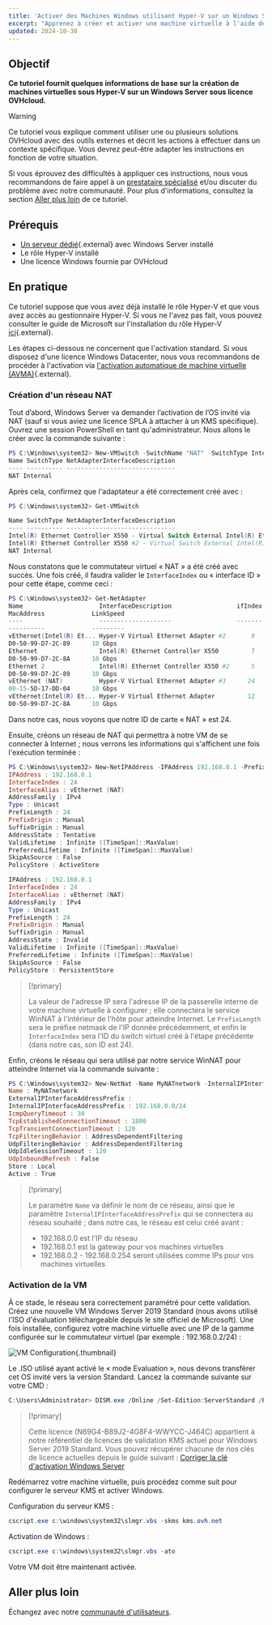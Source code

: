 ```yaml
---
title: 'Activer des Machines Windows utilisant Hyper-V sur un Windows Server sous licence OVHcloud'
excerpt: "Apprenez à créer et activer une machine virtuelle à l'aide de Hyper-V sur un serveur Windows sous licence OVHcloud"
updated: 2024-10-30
---
```


## Objectif

**Ce tutoriel fournit quelques informations de base sur la création de machines virtuelles sous Hyper-V sur un Windows Server sous licence OVHcloud.**

> [!warning]
> Ce tutoriel vous explique comment utiliser une ou plusieurs solutions OVHcloud avec des outils externes et décrit les actions à effectuer dans un contexte spécifique. Vous devrez peut-être adapter les instructions en fonction de votre situation.
>
> Si vous éprouvez des difficultés à appliquer ces instructions, nous vous recommandons de faire appel à un [prestataire spécialisé](/links/partner) et/ou discuter du problème avec notre communauté. Pour plus d'informations, consultez la section [Aller plus loin](#gofurther) de ce tutoriel.
>

## Prérequis

- [Un serveur dédié](https://www.ovhcloud.com/fr-ca/bare-metal){.external} avec Windows Server installé
- Le rôle Hyper-V installé
- Une licence Windows fournie par OVHcloud

## En pratique

Ce tutoriel suppose que vous avez déjà installé le rôle Hyper-V et que vous avez accès au gestionnaire Hyper-V. Si vous ne l'avez pas fait, vous pouvez consulter le guide de Microsoft sur l'installation du rôle Hyper-V [ici](https://docs.microsoft.com/fr-ca/windows-server/virtualization/hyper-v/get-started/install-the-hyper-v-role-on-windows-server){.external}.

Les étapes ci-dessous ne concernent que l'activation standard. Si vous disposez d'une licence Windows Datacenter, nous vous recommandons de procéder à l'activation via [l'activation automatique de machine virtuelle (AVMA)](https://learn.microsoft.com/fr-fr/windows-server/get-started/automatic-vm-activation?tabs=server2019){.external}.

### Création d'un réseau NAT

Tout d’abord, Windows Server va demander l’activation de l’OS invité via NAT (sauf si vous aviez une licence SPLA à attacher à un KMS spécifique). Ouvrez une session PowerShell en tant qu'administrateur. Nous allons le créer avec la commande suivante :

```powershell
PS C:\Windows\system32> New-VMSwitch -SwitchName "NAT" -SwitchType Internal
Name SwitchType NetAdapterInterfaceDescription
---- ---------- ------------------------------
NAT Internal
```

Après cela, confirmez que l'adaptateur a été correctement créé avec :

```powershell
PS C:\Windows\system32> Get-VMSwitch

Name SwitchType NetAdapterInterfaceDescription
---- ---------- ------------------------------
Intel(R) Ethernet Controller X550 - Virtual Switch External Intel(R) Ethernet Controller X550
Intel(R) Ethernet Controller X550 #2 - Virtual Switch External Intel(R) Ethernet Controller X550 #2
NAT Internal
```

Nous constatons que le commutateur virtuel « NAT » a été créé avec succès. Une fois créé, il faudra valider le `InterfaceIndex` ou « interface ID » pour cette étape, comme ceci :

```powershell
PS C:\Windows\system32> Get-NetAdapter
Name                     InterfaceDescription                  ifIndex Status
MacAddress             LinkSpeed
----                     --------------------                  ------- ------
----------             ---------
vEthernet(Intel(R) Et... Hyper-V Virtual Ethernet Adapter #2       9      Up 
D0-50-99-D7-2C-89      10 Gbps
Ethernet                 Intel(R) Ethernet Controller X550         7      Up 
D0-50-99-D7-2C-8A      10 Gbps
Ethernet 2               Intel(R) Ethernet Controller X550 #2      5      Up 
D0-50-99-D7-2C-89      10 Gbps
vEthernet (NAT)          Hyper-V Virtual Ethernet Adapter #3      24      Up 
00-15-5D-17-DD-04      10 Gbps
vEthernet(Intel(R) Et... Hyper-V Virtual Ethernet Adapter         12      Up 
D0-50-99-D7-2C-8A      10 Gbps
```

Dans notre cas, nous voyons que notre ID de carte « NAT » est 24.

Ensuite, créons un réseau de NAT qui permettra à notre VM de se connecter à Internet ; nous verrons les informations qui s'affichent une fois l'exécution terminée :

```powershell
PS C:\Windows\system32> New-NetIPAddress -IPAddress 192.168.0.1 -PrefixLength 24 -InterfaceIndex 24
IPAddress : 192.168.0.1
InterfaceIndex : 24
InterfaceAlias : vEthernet (NAT)
AddressFamily : IPv4
Type : Unicast
PrefixLength : 24
PrefixOrigin : Manual
SuffixOrigin : Manual
AddressState : Tentative
ValidLifetime : Infinite ([TimeSpan]::MaxValue)
PreferredLifetime : Infinite ([TimeSpan]::MaxValue)
SkipAsSource : False
PolicyStore : ActiveStore

IPAddress : 192.168.0.1
InterfaceIndex : 24
InterfaceAlias : vEthernet (NAT)
AddressFamily : IPv4
Type : Unicast
PrefixLength : 24
PrefixOrigin : Manual
SuffixOrigin : Manual
AddressState : Invalid
ValidLifetime : Infinite ([TimeSpan]::MaxValue)
PreferredLifetime : Infinite ([TimeSpan]::MaxValue)
SkipAsSource : False
PolicyStore : PersistentStore
```

> [!primary]
> 
> La valeur de l'adresse IP sera l'adresse IP de la passerelle interne de votre machine virtuelle à configurer ; elle connectera le service WinNAT à l'intérieur de l'hôte pour atteindre Internet. Le `PrefixLength` sera le préfixe netmask de l'IP donnée précédemment, et enfin le `InterfaceIndex` sera l'ID du switch virtuel créé à l'étape précédente (dans notre cas, son ID est 24).
>

Enfin, créons le réseau qui sera utilisé par notre service WinNAT pour atteindre Internet via la commande suivante :

```powershell
PS C:\Windows\system32> New-NetNat -Name MyNATnetwork -InternalIPInterfaceAddressPrefix 192.168.0.0/24
Name : MyNATnetwork
ExternalIPInterfaceAddressPrefix :
InternalIPInterfaceAddressPrefix : 192.168.0.0/24
IcmpQueryTimeout : 30
TcpEstablishedConnectionTimeout : 1800
TcpTransientConnectionTimeout : 120
TcpFilteringBehavior : AddressDependentFiltering
UdpFilteringBehavior : AddressDependentFiltering
UdpIdleSessionTimeout : 120
UdpInboundRefresh : False
Store : Local
Active : True
```

> [!primary]
> 
> Le paramètre `Name` va définir le nom de ce réseau, ainsi que le paramètre `InternalIPInterfaceAddressPrefix` qui se connectera au réseau souhaité ; dans notre cas, le réseau est celui créé avant :
>
> - 192.168.0.0 est l'IP du réseau
> - 192.168.0.1 est la gateway pour vos machines virtuelles
> - 192.168.0.2 - 192.168.0.254 seront utilisées comme IPs pour vos machines virtuelles
>

### Activation de la VM

À ce stade, le réseau sera correctement paramétré pour cette validation. Créez une nouvelle VM Windows Server 2019 Standard (nous avons utilisé l'ISO d'évaluation téléchargeable depuis le site officiel de Microsoft). Une fois installée, configurez votre machine virtuelle avec une IP de la gamme configurée sur le commutateur virtuel (par exemple : 192.168.0.2/24) :

![VM Configuration](images/vm-conf.png){.thumbnail}

Le .ISO utilisé ayant activé le « mode Evaluation », nous devons transférer cet OS invité vers la version Standard. Lancez la commande suivante sur votre CMD :

```powershell
C:\Users\Administrator> DISM.exe /Online /Set-Edition:ServerStandard /ProductKey:N69G4-B89J2-4G8F4-WWYCCJ464C /AcceptEula
```

> [!primary]
> 
> Cette licence (N69G4-B89J2-4G8F4-WWYCC-J464C) appartient à notre référentiel de licences de validation KMS actuel pour Windows Server 2019 Standard. Vous pouvez récupérer chacune de nos clés de licence actuelles depuis le guide suivant : [Corriger la clé d'activation Windows Server](/pages/bare_metal_cloud/dedicated_servers/windows_key)
>

Redémarrez votre machine virtuelle, puis procédez comme suit pour configurer le serveur KMS et activer Windows.

Configuration du serveur KMS :

```powershell
cscript.exe c:\windows\system32\slmgr.vbs -skms kms.ovh.net 
```

Activation de Windows :

```powershell
cscript.exe c:\windows\system32\slmgr.vbs -ato
```

Votre VM doit être maintenant activée.

## Aller plus loin

Échangez avec notre [communauté d'utilisateurs](/links/community).
